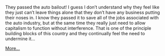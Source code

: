 They passed the auto bailout! I guess I don’t understand why they feel like they just can’t leave things alone that they don’t have any business putting their noses in. I know they passed it to save all of the jobs associated with the auto industry, but at the same time they really just need to allow capitalism to function without interference. That is one of the principle building blocks of this country and they continually feel the need to undermine it…

[More…](http://despoticdemocracy.wordpress.com/2008/12/11/congress-resurrects-the-dead/)